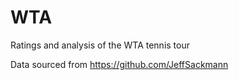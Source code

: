# WTA
Ratings and analysis of the WTA tennis tour

Data sourced from https://github.com/JeffSackmann



